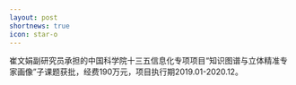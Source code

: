 ```yaml
---
layout: post
shortnews: true
icon: star-o
---
```


崔文娟副研究员承担的中国科学院十三五信息化专项项目“知识图谱与立体精准专家画像”子课题获批，经费190万元，项目执行期2019.01-2020.12。 